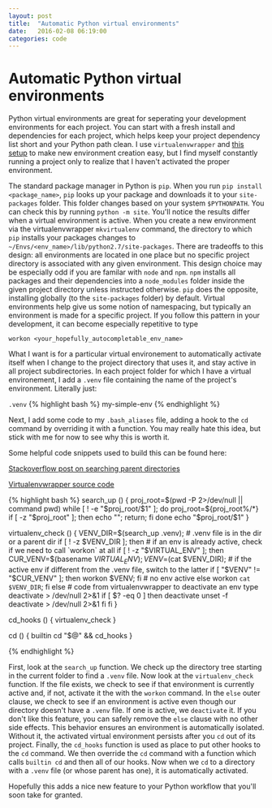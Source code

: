```yaml
---
layout: post
title:  "Automatic Python virtual environments"
date:   2016-02-08 06:19:00
categories: code
---
```


Automatic Python virtual environments
=====================================

Python virtual environments are great for seperating your development environments for each project. You can start with a fresh install and dependencies for each project, which helps keep your project dependency list short and your Python path clean. I use `virtualenvwrapper` and [this setup](http://mkelsey.com/2013/04/30/how-i-setup-virtualenv-and-virtualenvwrapper-on-my-mac/) to make new environment creation easy, but I find myself constantly running a project only to realize that I haven't activated the proper environment.

The standard package manager in Python is `pip`. When you run `pip install <package_name>`, `pip` looks up your package and downloads it to your `site-packages` folder. This folder changes based on your system `$PYTHONPATH`. You can check this by running `python -m site`. You'll notice the results differ when a virtual environment is active. When you create a new environment via the virtualenvwrapper `mkvirtualenv` command, the directory to which `pip` installs your packages changes to `~/Envs/<env_name>/lib/python2.7/site-packages`. There are tradeoffs to this design: all environments are located in one place but no specific project directory is associated with any given environment. This design choice may be especially odd if you are familar with `node` and `npm`. `npm` installs all packages and their dependencies into a `node_modules` folder inside the given project directory unless instructed otherwise. `pip` does the opposite, installing globally (to the `site-packages` folder) by default. Virtual environments help give us some notion of namespacing, but typically an environment is made for a specific project. If you follow this pattern in your development, it can become especially repetitive to type

    workon <your_hopefully_autocompletable_env_name>

What I want is for a particular virtual environement to automatically activate itself when I change to the project directory that uses it, and stay active in all project subdirectories. In each project folder for which I have a virtual environement, I add a `.venv` file containing the name of the project's environment. Literally just:

`.venv`
{% highlight bash %}
my-simple-env
{% endhighlight %}

Next, I add some code to my `.bash_aliases` file, adding a hook to the `cd` command by overriding it with a function. You may really hate this idea, but stick with me for now to see why this is worth it.

Some helpful code snippets used to build this can be found here:

[Stackoverflow post on searching parent directories](http://unix.stackexchange.com/questions/6463/find-searching-in-parent-directories-instead-of-subdirectories)

[Virtualenvwrapper source code](https://bitbucket.org/virtualenvwrapper/virtualenvwrapper/src/3ca89a29ab6c12fa6974f4f31d1520aaed921808/virtualenvwrapper.sh?fileviewer=file-view-default#virtualenvwrapper.sh-750)



{% highlight bash %}
search_up () {
    proj_root=$(pwd -P 2>/dev/null || command pwd)
    while [ ! -e "$proj_root/$1" ]; do
      proj_root=${proj_root%/*}
      if [ -z "$proj_root" ]; then echo ""; return; fi
    done
    echo "$proj_root/$1"
}

virtualenv_check () {
    VENV_DIR=$(search_up .venv);
    # .venv file is in the dir or a parent dir
    if [ ! -z $VENV_DIR ]; then
        # if an env is already active, check if we need to call `workon` at all
        if [ ! -z "$VIRTUAL_ENV" ]; then
            CUR_VENV=$(basename $VIRTUAL_ENV);
            VENV=$(cat $VENV_DIR);
            # if the active env if different from the .venv file, switch to the latter
            if [ "$VENV" != "$CUR_VENV" ]; then
                workon $VENV;
            fi
        # no env active
        else
            workon `cat $VENV_DIR`;
        fi
    else
        # code from virtualenvwrapper to deactivate an env
        type deactivate > /dev/null 2>&1
        if [ $? -eq 0 ]
        then
            deactivate
            unset -f deactivate > /dev/null 2>&1
        fi
    fi
}

cd_hooks () {
    virtualenv_check
}

cd () {
    builtin cd "$@" && cd_hooks
}

{% endhighlight %}

First, look at the `search_up` function. We check up the directory tree starting in the current folder to find a `.venv` file. Now look at the `virtualenv_check` function. If the file exists, we check to see if that environment is currently active and, if not, activate it the with the `workon` command. In the `else` outer clause, we check to see if an environment is active even though our directory doesn't have a `.venv` file. If one is active, we `deactivate` it. If you don't like this feature, you can safely remove the `else` clause with no other side effects. This behavior ensures an environment is automatically isolated. Without it, the activated virtual environment persists after you `cd` out of its project. Finally, the `cd_hooks` function is used as place to put other hooks to the `cd` command. We then override the `cd` command with a function which calls `builtin cd` and then all of our hooks. Now when we `cd` to a directory with a `.venv` file (or whose parent has one), it is automatically activated.

Hopefully this adds a nice new feature to your Python workflow that you'll soon take for granted.
